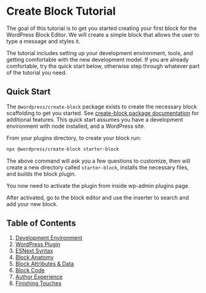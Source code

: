 
# Create Block Tutorial

The goal of this tutorial is to get you started creating your first block for the WordPress Block Editor. We will create a simple block that allows the user to type a message and styles it.

The tutorial includes setting up your development environment, tools, and getting comfortable with the new development model. If you are already comfortable, try the quick start below, otherwise step through whatever part of the tutorial you need.

## Quick Start

The `@wordpress/create-block` package exists to create the necessary block scaffolding to get you started. See [create-block package documentation](https://www.npmjs.com/package/@wordpress/create-block) for additional features. This quick start assumes you have a development environment with node installed, and a WordPress site.

From your plugins directory, to create your block run:

```bash
npx @wordpress/create-block starter-block
```

The above command will ask you a few questions to customize, then will create a new directory called `starter-block`, installs the necessary files, and builds the block plugin.

You now need to activate the plugin from inside wp-admin plugins page.

After activated, go to the block editor and use the inserter to search and add your new block.

## Table of Contents

1. [Development Environment](devenv.md)
2. [WordPress Plugin](wp-plugin.md)
3. [ESNext Syntax](esnext-js.md)
4. [Block Anatomy ](block-anatomy.md)
5. [Block Attributes & Data](block-attributes.md)
6. [Block Code](block-code.md)
7. [Author Experience](author-experience.md)
8. [Finishing Touches](finishing.md)

